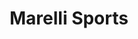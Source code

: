 ---
title: "Marelli Sports"
url: /ciudad-autonoma-de-buenos-aires/marelli-sports/
shop: deportes
---